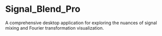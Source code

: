 # Signal_Blend_Pro
A comprehensive desktop application for exploring the nuances of signal mixing and Fourier transformation visualization.
